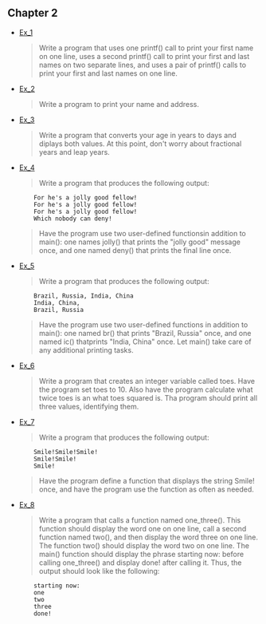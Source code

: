 ## Chapter 2

- [Ex_1](./Ex_1.c)
    > Write a program that uses one printf() call to print your first name on one line, uses a second printf() call to print your first and last names on two separate lines, and uses a pair of printf() calls to print your first and last names on one line.
- [Ex_2](./Ex_2.c)
    > Write a program to print your name and address.
- [Ex_3](./Ex_3.c)
    > Write a program that converts your age in years to days and diplays both values. At this point, don't worry about fractional years and leap years.
- [Ex_4](./Ex_4.c)
    > Write a program that produces the following output:
    ```
        For he's a jolly good fellow!
        For he's a jolly good fellow!
        For he's a jolly good fellow!
        Which nobody can deny!
    ``` 
    > Have the program use two user-defined functionsin addition to main(): one names jolly() that prints the "jolly good" message once, and one named deny() that prints the final line once.
- [Ex_5](./Ex_5.c)
    > Write a program that produces the following output:
    ```
        Brazil, Russia, India, China
        India, China,
        Brazil, Russia
    ```
    > Have the program use two user-defined functions in addition to main(): one named br() that prints "Brazil, Russia" once, and one named ic() thatprints "India, China" once. Let main() take care of any additional printing tasks.
- [Ex_6](./Ex_6.c)
    > Write a program that creates an integer variable called toes. Have the program set toes to 10. Also have the program calculate what twice toes is an what toes squared is. Tha program should print all three values, identifying them.
- [Ex_7](./Ex_7.c)
    > Write a program that produces the following output:
    ```
        Smile!Smile!Smile!
        Smile!Smile!
        Smile!
    ```
    > Have the program define a function that displays the string Smile! once, and have the program use the function as often as needed.
- [Ex_8](./Ex_8.c)
    > Write a program that calls a function named one_three(). This function should display the word one on one line, call a second function named two(), and then display the word three on one line. The function two() should display the word two on one line. The main() function should display the phrase starting now: before calling one_three() and display done! after calling it. Thus, the output should look like the following:
    ```
        starting now:
        one
        two
        three
        done!
    ```